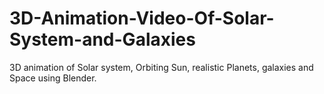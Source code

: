 # 3D-Animation-Video-Of-Solar-System-and-Galaxies
3D animation of Solar system, Orbiting Sun, realistic Planets, galaxies and Space using Blender.
